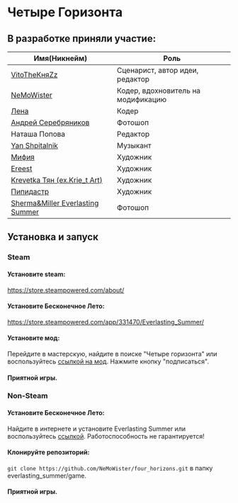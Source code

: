 # Четыре Горизонта

## В разработке приняли участие:
| Имя(Никнейм) | Роль |
|---------------------|---------------------|
| [VitoTheКняZz](https://vk.com/vitotheknyazzpublic) | Сценарист, автор идеи, редактор |
| [NeMoWister](https://vk.com/nemowister) | Кодер, вдохновитель на модификацию |
| [Лена](https://steamcommunity.com/id/lena_sova) | Кодер |
| [Андрей Серебряников](https://vk.com/chitatidelat) | Фотошоп |
| Наташа Попова | Редактор |
| [Yan Shpitalnik](https://vk.com/yanshpitalnikmusic) | Музыкант |
| [Мифия](https://vk.com/mifiya) | Художник |
| [Ereest](https://vk.com/ereeststudio) | Художник |
| [Krevetka Тян (ex.Krie_t Art)](https://vk.com/krietarts) | Художник |
| [Пипидастр](https://vk.com/ppipiduster) | Художник |
| [Sherma&Miller Everlasting Summer](https://vk.com/shermamiller18) | Фотошоп |

## Установка и запуск

### Steam
#### Установите steam:
https://store.steampowered.com/about/
#### Установите Бесконечное Лето:
https://store.steampowered.com/app/331470/Everlasting_Summer/
#### Установите мод:
Перейдите в мастерскую, найдите в поиске "Четыре горизонта" или воспользуйтесь [ссылкой на мод](https://steamcommunity.com/sharedfiles/filedetails/?id=2881372835). Нажмите кнопку "подписаться".
#### Приятной игры.

### Non-Steam
#### Установите Бесконечное Лето:
Найдите в интернете и установите Everlasting Summer или воспользуйтесь [ссылкой](https://rutracker.net/forum/viewtopic.php?t=4621080). Работоспособность не гарантируется!
#### Клонируйте репозиторий:
`git clone https://github.com/NeMoWister/four_horizons.git` в папку everlasting_summer/game.
#### Приятной игры.
